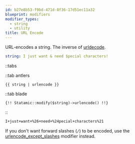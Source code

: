 ```yaml
---
id: b27e8b53-f9bd-471d-8f36-17d51ec11a32
blueprint: modifiers
modifier_types:
  - string
  - utility
title: URL Encode
---
```

URL-encodes a string. The inverse of [urldecode](/modifiers/urldecode).

```yaml
string: I just want & need $pecial characters!
```

::tabs

::tab antlers
```antlers
{{ string | urlencode }}
```
::tab blade
```blade
{!! Statamic::modify($string)->urlencode() !!}
```
::

```html
I+just+want+%26+need+%24pecial+characters%21
```

If you don't want forward slashes (`/`) to be encoded, use the [urlencode_except_slashes](/modifiers/urlencode_except_slashes) modifier instead.